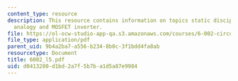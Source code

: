 ```yaml
---
content_type: resource
description: This resource contains information on topics static discipline, electrical
  analogy and MOSFET inverter.
file: https://ol-ocw-studio-app-qa.s3.amazonaws.com/courses/6-002-circuits-and-electronics-spring-2007/d0413280d1bd2a7f5b7ba1d5a87e9984_6002_l5.pdf
file_type: application/pdf
parent_uid: 9b4a2ba7-a556-b234-8b0c-3f1bdd4fa8ab
resourcetype: Document
title: 6002_l5.pdf
uid: d0413280-d1bd-2a7f-5b7b-a1d5a87e9984
---
```

